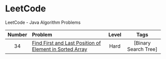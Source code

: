 # LeetCode
LeetCode - Java Algorithm Problems

| Number | Problem       | Level  | Tags |
|:------:|:--------------|:------:|:----:|
|34|[Find First and Last Position of Element in Sorted Array]()|Hard|[Binary Search Tree]||